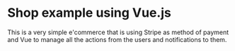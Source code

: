 # Shop example using Vue.js

This is a very simple e'commerce that is using Stripe as method of payment and Vue to manage all the actions from the users and notifications to them.
